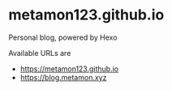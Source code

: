 # metamon123.github.io
Personal blog, powered by Hexo

Available URLs are  
- https://metamon123.github.io  
- https://blog.metamon.xyz  
